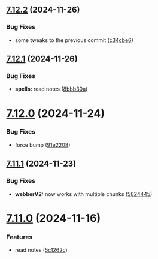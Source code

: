## [7.12.2](https://github.com/Torwent/SRL-T/compare/v7.12.1...v7.12.2) (2024-11-26)


### Bug Fixes

* some tweaks to the previous commit ([c34cbe6](https://github.com/Torwent/SRL-T/commit/c34cbe60f41ce020d68515f82d7a13bbf3bf02b0))



## [7.12.1](https://github.com/Torwent/SRL-T/compare/v7.12.0...v7.12.1) (2024-11-26)


### Bug Fixes

* **spells:** read notes ([8bbb30a](https://github.com/Torwent/SRL-T/commit/8bbb30aab634fd48107770f4ad1a9829a59e9574))



# [7.12.0](https://github.com/Torwent/SRL-T/compare/v7.11.1...v7.12.0) (2024-11-24)


### Bug Fixes

* force bump ([91e2208](https://github.com/Torwent/SRL-T/commit/91e22080ecdc8dde6564f7d0d9c3069f47cfacf4))



## [7.11.1](https://github.com/Torwent/SRL-T/compare/v7.11.0...v7.11.1) (2024-11-23)


### Bug Fixes

* **webberV2:** now works with multiple chunks ([5824445](https://github.com/Torwent/SRL-T/commit/5824445ff0ed7541483c0dd1a941b30591e65174))



# [7.11.0](https://github.com/Torwent/SRL-T/compare/v7.10.5...v7.11.0) (2024-11-16)


### Features

* read notes ([5c1262c](https://github.com/Torwent/SRL-T/commit/5c1262c7a4c50735537f10c69108461cd033e9f0))




